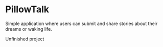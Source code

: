 # PillowTalk
Simple application where users can submit and share stories about their dreams or waking life.

Unfinished project
